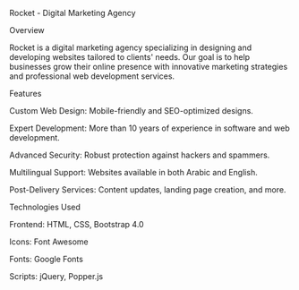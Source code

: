 Rocket - Digital Marketing Agency

Overview

Rocket is a digital marketing agency specializing in designing and developing websites tailored to clients' needs. Our goal is to help businesses grow their online presence with innovative marketing strategies and professional web development services.

Features

Custom Web Design: Mobile-friendly and SEO-optimized designs.

Expert Development: More than 10 years of experience in software and web development.

Advanced Security: Robust protection against hackers and spammers.

Multilingual Support: Websites available in both Arabic and English.

Post-Delivery Services: Content updates, landing page creation, and more.

Technologies Used

Frontend: HTML, CSS, Bootstrap 4.0

Icons: Font Awesome

Fonts: Google Fonts

Scripts: jQuery, Popper.js

